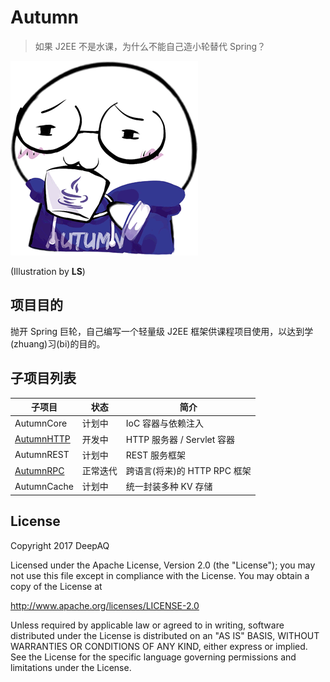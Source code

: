 # Autumn
> 如果 J2EE 不是水课，为什么不能自己造小轮替代 Spring？

![Logo](rxj-autumn.png)

(Illustration by **LS**)

## 项目目的
抛开 Spring 巨轮，自己编写一个轻量级 J2EE 框架供课程项目使用，以达到学(zhuang)习(bi)的目的。

## 子项目列表
| 子项目 | 状态 | 简介 |
| --- | --- | --- |
| AutumnCore | 计划中 | IoC 容器与依赖注入 |
| [AutumnHTTP](autumn-http/) | 开发中 | HTTP 服务器 / Servlet 容器 |
| AutumnREST | 计划中 | REST 服务框架 |
| [AutumnRPC](autumn-rpc/) | 正常迭代 | 跨语言(将来)的 HTTP RPC 框架 |
| AutumnCache | 计划中 | 统一封装多种 KV 存储 |

## License
Copyright 2017 DeepAQ

Licensed under the Apache License, Version 2.0 (the "License");
you may not use this file except in compliance with the License.
You may obtain a copy of the License at

http://www.apache.org/licenses/LICENSE-2.0

Unless required by applicable law or agreed to in writing, software
distributed under the License is distributed on an "AS IS" BASIS,
WITHOUT WARRANTIES OR CONDITIONS OF ANY KIND, either express or implied.
See the License for the specific language governing permissions and
limitations under the License.